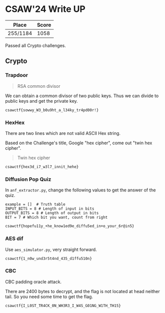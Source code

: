 # CSAW'24 Write UP

| Place    | Score |
| -------- | ----- |
| 255/1184 | 1058  |

Passed all Crypto challenges.

## Crypto

### Trapdoor

> RSA common divisor

We can obtain a common divisor of two public keys. Thus we can divide to public keys and get the private key.

```
csawctf{sowwy_W3_b0u9ht_a_l34ky_tr4pd00r!}
```

### HexHex

There are two lines which are not valid ASCII Hex string.

Based on the Challenge's title, Google "hex cipher", come out "twin hex cipher". 

> Twin hex cipher

```
csawctf{hex3d_i7_w3l7_innit_hehe}
```

### Diffusion Pop Quiz

In `anf_extractor.py`, change the following values to get the answer of the quiz.

```python3=
example = []  # Truth table
INPUT_BITS = 8 # Length of input in bits
OUTPUT_BITS = 8 # Length of output in bits
BIT = 7 # Which bit you want, count from right
```

```
csawctf{hopefu11y_+he_know1ed9e_diffu5ed_in+o_your_6r@in5}
```

### AES dif

Use `aes_simulator.py`, very straight forward.

```
csawctf{1_n0w_und3r5t4nd_435_d1ffu510n}
```

### CBC

CBC padding oracle attack.

There are 2400 bytes to decrypt, and the flag is not located at head neither tail.
So you need some time to get the flag.

```
csawctf{I_L0ST_TR4CK_0N_WH3R3_I_W4S_G01NG_W1TH_TH15}
```

